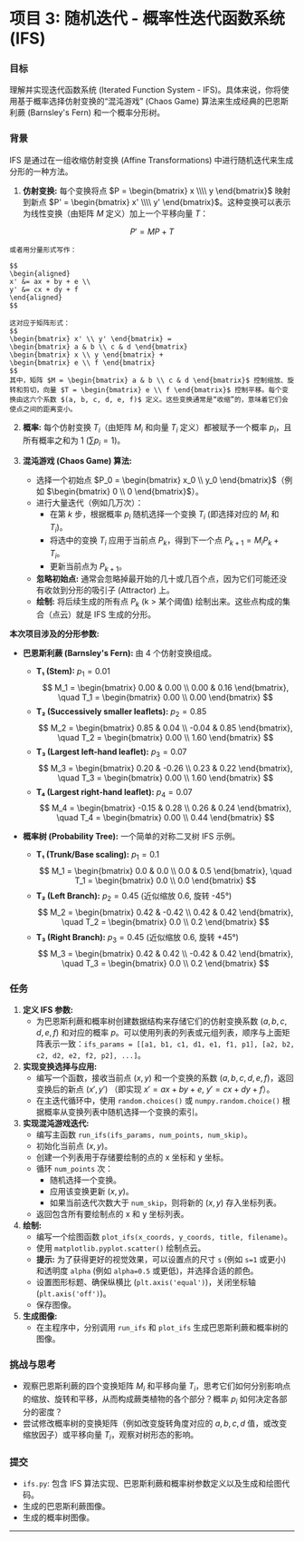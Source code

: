 # 项目 3: 随机迭代 - 概率性迭代函数系统 (IFS)

### 目标

理解并实现迭代函数系统 (Iterated Function System - IFS)。具体来说，你将使用基于概率选择仿射变换的“混沌游戏” (Chaos Game) 算法来生成经典的巴恩斯利蕨 (Barnsley's Fern) 和一个概率分形树。

### 背景

IFS 是通过在一组收缩仿射变换 (Affine Transformations) 中进行随机迭代来生成分形的一种方法。

1.  **仿射变换:** 每个变换将点 $P = \begin{bmatrix} x \\\\ y \end{bmatrix}$ 映射到新点 $P' = \begin{bmatrix} x' \\\\ y' \end{bmatrix}$。这种变换可以表示为线性变换（由矩阵 $M$ 定义）加上一个平移向量 $T$：

  $$P' = M P + T$$

    或者用分量形式写作：

    $$
    \begin{aligned}
    x' &= ax + by + e \\
    y' &= cx + dy + f
    \end{aligned}
    $$

    这对应于矩阵形式：
    $$
    \begin{bmatrix} x' \\ y' \end{bmatrix} =
    \begin{bmatrix} a & b \\ c & d \end{bmatrix}
    \begin{bmatrix} x \\ y \end{bmatrix} +
    \begin{bmatrix} e \\ f \end{bmatrix}
    $$
    其中，矩阵 $M = \begin{bmatrix} a & b \\ c & d \end{bmatrix}$ 控制缩放、旋转和剪切，向量 $T = \begin{bmatrix} e \\ f \end{bmatrix}$ 控制平移。每个变换由这六个系数 $(a, b, c, d, e, f)$ 定义。这些变换通常是“收缩”的，意味着它们会使点之间的距离变小。

2.  **概率:** 每个仿射变换 $T_i$（由矩阵 $M_i$ 和向量 $T_i$ 定义）都被赋予一个概率 $p_i$，且所有概率之和为 1 ($\sum p_i = 1$)。

3.  **混沌游戏 (Chaos Game) 算法:**
    *   选择一个初始点 $P_0 = \begin{bmatrix} x_0 \\ y_0 \end{bmatrix}$（例如 $\begin{bmatrix} 0 \\ 0 \end{bmatrix}$）。
    *   进行大量迭代（例如几万次）：
        *   在第 $k$ 步，根据概率 $p_i$ 随机选择一个变换 $T_i$ (即选择对应的 $M_i$ 和 $T_i$)。
        *   将选中的变换 $T_i$ 应用于当前点 $P_k$，得到下一个点 $P_{k+1} = M_i P_k + T_i$。
        *   更新当前点为 $P_{k+1}$。
    *   **忽略初始点:** 通常会忽略掉最开始的几十或几百个点，因为它们可能还没有收敛到分形的吸引子 (Attractor) 上。
    *   **绘制:** 将后续生成的所有点 $P_k$ (k > 某个阈值) 绘制出来。这些点构成的集合（点云）就是 IFS 生成的分形。

**本次项目涉及的分形参数:**

*   **巴恩斯利蕨 (Barnsley's Fern):** 由 4 个仿射变换组成。
    *   **T₁ (Stem):** $p_1 = 0.01$
        $$
        M_1 = \begin{bmatrix} 0.00 & 0.00 \\ 0.00 & 0.16 \end{bmatrix}, \quad
        T_1 = \begin{bmatrix} 0.00 \\ 0.00 \end{bmatrix}
        $$
    *   **T₂ (Successively smaller leaflets):** $p_2 = 0.85$
        $$
        M_2 = \begin{bmatrix} 0.85 & 0.04 \\ -0.04 & 0.85 \end{bmatrix}, \quad
        T_2 = \begin{bmatrix} 0.00 \\ 1.60 \end{bmatrix}
        $$
    *   **T₃ (Largest left-hand leaflet):** $p_3 = 0.07$
        $$
        M_3 = \begin{bmatrix} 0.20 & -0.26 \\ 0.23 & 0.22 \end{bmatrix}, \quad
        T_3 = \begin{bmatrix} 0.00 \\ 1.60 \end{bmatrix}
        $$
    *   **T₄ (Largest right-hand leaflet):** $p_4 = 0.07$
        $$
        M_4 = \begin{bmatrix} -0.15 & 0.28 \\ 0.26 & 0.24 \end{bmatrix}, \quad
        T_4 = \begin{bmatrix} 0.00 \\ 0.44 \end{bmatrix}
        $$

*   **概率树 (Probability Tree):** 一个简单的对称二叉树 IFS 示例。
    *   **T₁ (Trunk/Base scaling):** $p_1 = 0.1$
        $$
        M_1 = \begin{bmatrix} 0.0 & 0.0 \\ 0.0 & 0.5 \end{bmatrix}, \quad
        T_1 = \begin{bmatrix} 0.0 \\ 0.0 \end{bmatrix}
        $$
    *   **T₂ (Left Branch):** $p_2 = 0.45$ (近似缩放 0.6, 旋转 -45°)
        $$
        M_2 = \begin{bmatrix} 0.42 & -0.42 \\ 0.42 & 0.42 \end{bmatrix}, \quad
        T_2 = \begin{bmatrix} 0.0 \\ 0.2 \end{bmatrix}
        $$
    *   **T₃ (Right Branch):** $p_3 = 0.45$ (近似缩放 0.6, 旋转 +45°)
        $$
        M_3 = \begin{bmatrix} 0.42 & 0.42 \\ -0.42 & 0.42 \end{bmatrix}, \quad
        T_3 = \begin{bmatrix} 0.0 \\ 0.2 \end{bmatrix}
        $$

### 任务

1.  **定义 IFS 参数:**
    *   为巴恩斯利蕨和概率树创建数据结构来存储它们的仿射变换系数 $(a, b, c, d, e, f)$ 和对应的概率 $p$。可以使用列表的列表或元组列表，顺序与上面矩阵表示一致：`ifs_params = [[a1, b1, c1, d1, e1, f1, p1], [a2, b2, c2, d2, e2, f2, p2], ...]`。
2.  **实现变换选择与应用:**
    *   编写一个函数，接收当前点 $(x, y)$ 和一个变换的系数 $(a, b, c, d, e, f)$，返回变换后的新点 $(x', y')$ （即实现 $x' = ax + by + e$, $y' = cx + dy + f$）。
    *   在主迭代循环中，使用 `random.choices()` 或 `numpy.random.choice()` 根据概率从变换列表中随机选择一个变换的索引。
3.  **实现混沌游戏迭代:**
    *   编写主函数 `run_ifs(ifs_params, num_points, num_skip)`。
    *   初始化当前点 $(x, y)$。
    *   创建一个列表用于存储要绘制的点的 x 坐标和 y 坐标。
    *   循环 `num_points` 次：
        *   随机选择一个变换。
        *   应用该变换更新 $(x, y)$。
        *   如果当前迭代次数大于 `num_skip`，则将新的 $(x, y)$ 存入坐标列表。
    *   返回包含所有要绘制点的 x 和 y 坐标列表。
4.  **绘制:**
    *   编写一个绘图函数 `plot_ifs(x_coords, y_coords, title, filename)`。
    *   使用 `matplotlib.pyplot.scatter()` 绘制点云。
    *   **提示:** 为了获得更好的视觉效果，可以设置点的尺寸 `s` (例如 `s=1` 或更小) 和透明度 `alpha` (例如 `alpha=0.5` 或更低)，并选择合适的颜色。
    *   设置图形标题、确保纵横比 (`plt.axis('equal')`)，关闭坐标轴 (`plt.axis('off')`)。
    *   保存图像。
5.  **生成图像:**
    *   在主程序中，分别调用 `run_ifs` 和 `plot_ifs` 生成巴恩斯利蕨和概率树的图像。

### 挑战与思考

*   观察巴恩斯利蕨的四个变换矩阵 $M_i$ 和平移向量 $T_i$，思考它们如何分别影响点的缩放、旋转和平移，从而构成蕨类植物的各个部分？概率 $p_i$ 如何决定各部分的密度？
*   尝试修改概率树的变换矩阵（例如改变旋转角度对应的 $a,b,c,d$ 值，或改变缩放因子）或平移向量 $T_i$，观察对树形态的影响。

### 提交

*   `ifs.py`: 包含 IFS 算法实现、巴恩斯利蕨和概率树参数定义以及生成和绘图代码。
*   生成的巴恩斯利蕨图像。
*   生成的概率树图像。

---